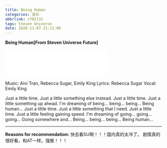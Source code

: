 ```yaml
---
title: Being Human
categories: 音乐
abbrlink: cf02131
tags: Steven Universe
date: 2020-11-07 21:11:00
---
```

**Being Human[From Steven Universe Future]**
<iframe frameborder="no" border="0" marginwidth="0" marginheight="0" width=330 height=86 src="//music.163.com/outchain/player?type=2&id=1489486307&auto=0&height=66"></iframe>

Music: Aivi Tran, Rebecca Sugar, Emily King
Lyrics: Rebecca Sugar
Vocal: Emily King

Just a little time.
Just a little something else instead.
Just a little time.
Just a little something up ahead.
I'm dreaming of being... being... being...
Being human...
Just a little time.
Just a little something that I need.
Just a little time.
Just a little feeling gaining speed.
I'm dreaming of going... going... going...
Going somewhere and...
Being... being... being...
Being human...

---
**Reasons for recommendation:** 
快去看SU啊！！！国内真的太冷了。
剧情真的很好看，和AT一样。强推！！！
